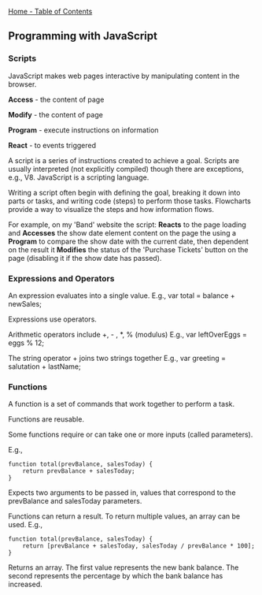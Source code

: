 [Home - Table of Contents](index)

## Programming with JavaScript

### Scripts
JavaScript makes web pages interactive by manipulating content in the browser.

**Access** - the content of page

**Modify** - the content of page

**Program** - execute instructions on information

**React** - to events triggered

A script is a series of instructions created to achieve a goal. Scripts are usually interpreted (not explicitly compiled) though there are exceptions, e.g., V8. JavaScript is a scripting language.

Writing a script often begin with defining the goal, breaking it down into parts or tasks, and writing code (steps) to perform those tasks. Flowcharts provide a way to visualize the steps and how information flows.

For example, on my 'Band' website the script:
**Reacts** to the page loading and **Accesses** the show date element content on the page the using a **Program** to compare the show date with the current date, then dependent on the result it **Modifies** the status of the 'Purchase Tickets' button on the page (disabling it if the show date has passed).

### Expressions and Operators
An expression evaluates into a single value. E.g., var total = balance + newSales;

Expressions use operators. 

Arithmetic operators include +, - , *, % (modulus)
E.g., var leftOverEggs = eggs % 12;

The string operator + joins two strings together
E.g., var greeting = salutation + lastName;

### Functions
A function is a set of commands that work together to perform a task.

Functions are reusable.

Some functions require or can take one or more inputs (called parameters).

E.g.,
```
function total(prevBalance, salesToday) {
    return prevBalance + salesToday;
}
```
Expects two arguments to be passed in, values that correspond to the prevBalance and salesToday parameters.

Functions can return a result. To return multiple values, an array can be used.
E.g.,
```
function total(prevBalance, salesToday) {
    return [prevBalance + salesToday, salesToday / prevBalance * 100];
}
```
Returns an array. The first value represents the new bank balance. The second represents the percentage by which the bank balance has increased.